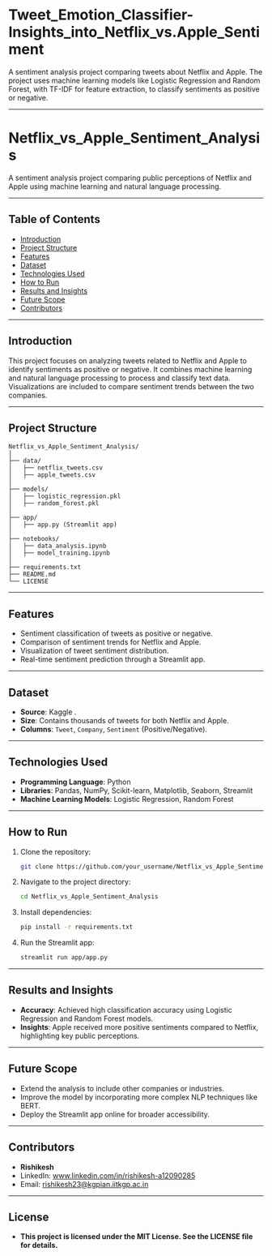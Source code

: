 # Tweet_Emotion_Classifier-Insights_into_Netflix_vs.Apple_Sentiment
A sentiment analysis project comparing tweets about Netflix and Apple. The project uses machine learning models like Logistic Regression and Random Forest, with TF-IDF for feature extraction, to classify sentiments as positive or negative.

---

# Netflix_vs_Apple_Sentiment_Analysis

A sentiment analysis project comparing public perceptions of Netflix and Apple using machine learning and natural language processing.

---

## Table of Contents
- [Introduction](#introduction)
- [Project Structure](#project-structure)
- [Features](#features)
- [Dataset](#dataset)
- [Technologies Used](#technologies-used)
- [How to Run](#how-to-run)
- [Results and Insights](#results-and-insights)
- [Future Scope](#future-scope)
- [Contributors](#contributors)

---

## Introduction
This project focuses on analyzing tweets related to Netflix and Apple to identify sentiments as positive or negative. It combines machine learning and natural language processing to process and classify text data. Visualizations are included to compare sentiment trends between the two companies.

---

## Project Structure
```
Netflix_vs_Apple_Sentiment_Analysis/
│
├── data/
│   ├── netflix_tweets.csv
│   ├── apple_tweets.csv
│
├── models/
│   ├── logistic_regression.pkl
│   ├── random_forest.pkl
│
├── app/
│   ├── app.py (Streamlit app)
│
├── notebooks/
│   ├── data_analysis.ipynb
│   ├── model_training.ipynb
│
├── requirements.txt
├── README.md
└── LICENSE
```

---

## Features
- Sentiment classification of tweets as positive or negative.
- Comparison of sentiment trends for Netflix and Apple.
- Visualization of tweet sentiment distribution.
- Real-time sentiment prediction through a Streamlit app.

---

## Dataset
- **Source**: Kaggle .
- **Size**: Contains thousands of tweets for both Netflix and Apple.
- **Columns**: `Tweet`, `Company`, `Sentiment` (Positive/Negative).

---

## Technologies Used
- **Programming Language**: Python
- **Libraries**: Pandas, NumPy, Scikit-learn, Matplotlib, Seaborn, Streamlit
- **Machine Learning Models**: Logistic Regression, Random Forest

---

## How to Run
1. Clone the repository:
   ```bash
   git clone https://github.com/your_username/Netflix_vs_Apple_Sentiment_Analysis.git
   ```
2. Navigate to the project directory:
   ```bash
   cd Netflix_vs_Apple_Sentiment_Analysis
   ```
3. Install dependencies:
   ```bash
   pip install -r requirements.txt
   ```
4. Run the Streamlit app:
   ```bash
   streamlit run app/app.py
   ```

---

## Results and Insights
- **Accuracy**: Achieved high classification accuracy using Logistic Regression and Random Forest models.
- **Insights**: Apple received more positive sentiments compared to Netflix, highlighting key public perceptions.

---

## Future Scope
- Extend the analysis to include other companies or industries.
- Improve the model by incorporating more complex NLP techniques like BERT.
- Deploy the Streamlit app online for broader accessibility.

---

## Contributors
- **Rishikesh** 
- LinkedIn: www.linkedin.com/in/rishikesh-a12090285
- Email: rishikesh23@kgpian.iitkgp.ac.in

---
## License
- **This project is licensed under the MIT License. See the LICENSE file for details.**
